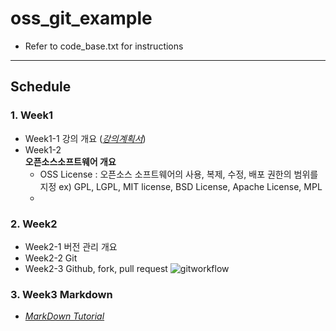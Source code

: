 # oss_git_example
- Refer to code_base.txt for instructions
 ---
## **Schedule**
### 1. **Week1**
* Week1-1 강의 개요 (_[강의계획서](https://portal.jnu.ac.kr/)_)
* Week1-2  
**오픈소스소프트웨어 개요**   
  * OSS License : 오픈소스 소프트웨어의 사용, 복제, 수정, 배포 권한의 범위를 지정 ex) GPL, LGPL, MIT license, BSD License, Apache License,  MPL
  * 

### 2. **Week2**  
* Week2-1 버전 관리 개요
* Week2-2 Git
* Week2-3 Github, fork, pull request
![gitworkflow](https://i.esdrop.com/d/f/KthI1m68Va/EGUmVRJGZq.png)
### 3. **Week3** Markdown  
   * _[MarkDown Tutorial](https://www.markdowntutorial.com)_
